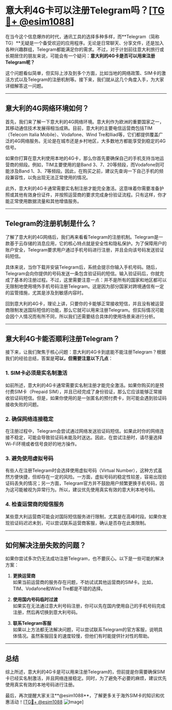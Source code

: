 # 意大利4G卡可以注册Telegram吗？[[TG💪+ @esim1088](https://t.me/s/esim1088)]

在当今这个信息爆炸的时代，通讯工具的选择多种多样，而**Telegram（简称TG）**无疑是一个备受欢迎的应用程序。无论是日常聊天、分享文件，还是加入各种兴趣群组，Telegram都能满足你的需求。不过，对于计划前往意大利旅行或长期居住的朋友来说，可能会有一个疑问：**意大利的4G卡是否可以用来注册Telegram呢？**

这个问题看似简单，但实际上涉及到多个方面，比如当地的网络政策、SIM卡的激活方式以及Telegram的注册机制等。接下来，我们就从这几个角度入手，为大家详细解答这一问题。

---

## 意大利的4G网络环境如何？

首先，我们来了解一下意大利的4G网络环境。意大利作为欧洲的重要国家之一，其移动通信技术发展得相当成熟。目前，意大利的主要电信运营商包括TIM（Telecom Italia Mobile）、Vodafone、Wind Tre和Iliad等，它们都提供覆盖广泛的4G网络服务。无论是在城市还是乡村地区，大多数地方都能享受到稳定的4G信号。

如果你打算在意大利使用本地的4G卡，那么你首先要确保自己的手机支持当地运营商的频段。例如，TIM主要使用的是Band 3、7、20等频段，而Vodafone则可能涉及Band 1、3、7等频段。因此，在购买之前，建议先查询一下自己手机的频段兼容性，以免出现无法正常使用的情况。

此外，意大利的4G卡通常需要实名制注册才能完全激活。这意味着你需要准备护照或其他有效身份证件，并按照运营商的要求完成身份验证流程。只有这样，你才能正常使用数据流量和其他增值服务。

---

## Telegram的注册机制是什么？

了解了意大利的4G网络后，我们再来看看Telegram的注册机制。Telegram是一款基于云存储的消息应用，它的核心特点就是安全性和隐私保护。为了保障用户的账户安全，Telegram要求用户通过手机号码进行注册，并且会向该号码发送验证码短信。

具体来说，当你下载并安装Telegram后，系统会提示你输入手机号码。随后，Telegram会向你提供的号码发送一条包含验证码的短信。输入验证码后，你就完成了基本的注册过程。不过，这里需要注意一点：并不是所有的国家和地区都可以无限制地使用境外手机号码注册Telegram。这是因为部分国家对跨境通信有一定的监管措施，尤其是涉及到敏感内容时。

回到意大利的4G卡，理论上讲，只要你的卡能够正常接收短信，并且没有被运营商限制发送国际短信的功能，那么它就可以用来注册Telegram。但实际情况可能会因个人情况而有所不同，所以我们还需要结合具体的使用场景来进行分析。

---

## 意大利4G卡能否顺利注册Telegram？

接下来，让我们聚焦于核心问题：意大利的4G卡到底能不能注册Telegram？根据我们的经验总结，答案是**可以，但需要注意以下几点**：

### 1. **SIM卡必须是实名制激活**
如前所述，意大利的4G卡通常需要实名制注册才能完全激活。如果你购买的是预付费SIM卡（Prepaid SIM），并且已经完成了身份验证，那么它应该能够正常接收验证码短信。但是，如果你使用的是一张匿名的预付费卡，则可能会遇到验证码接收失败的问题。

### 2. **确保网络连接稳定**
在注册过程中，Telegram会尝试通过网络发送验证码短信。如果此时你的网络连接不稳定，可能会导致验证码未能及时送达。因此，在尝试注册时，请尽量选择Wi-Fi环境或者信号良好的地方操作。

### 3. **避免使用虚拟号码**
有些人在注册Telegram时会选择使用虚拟号码（Virtual Number），这种方式虽然方便快捷，但却存在一定的风险。一方面，虚拟号码的稳定性较差，容易出现验证码丢失的情况；另一方面，Telegram官方并不鼓励用户频繁更换手机号码，因为这可能被视为异常行为。所以，建议优先使用真实有效的意大利本地号码。

### 4. **检查运营商的短信服务**
某些意大利运营商可能会对国际短信服务进行限制，尤其是在高峰时段。如果你发现验证码迟迟未到，可以尝试联系运营商客服，确认是否存在此类限制。

---

## 如何解决注册失败的问题？

如果你尝试多次仍无法成功注册Telegram，也不要灰心。以下是一些可能的解决方案：

1. **更换运营商**  
   如果当前运营商的服务存在问题，不妨试试其他运营商的SIM卡。比如，TIM、Vodafone和Wind Tre都是不错的选择。

2. **使用国内号码临时过渡**  
   如果实在无法通过意大利号码注册，你可以先在国内使用自己的手机号码完成注册，然后再切换到意大利号码。

3. **联系Telegram客服**  
   如果以上方法都无法解决问题，可以尝试联系Telegram的官方客服，说明具体情况。虽然客服回复的速度较慢，但他们有时能提供针对性的帮助。

---

## 总结

综上所述，意大利的4G卡是可以用来注册Telegram的，但前提是你需要确保SIM卡已经实名制激活，并且网络连接稳定。同时，为了避免不必要的麻烦，建议优先使用真实有效的本地号码进行注册。

最后，再次提醒大家关注**@esim1088**，了解更多关于海外SIM卡的知识和优惠活动！[[TG💪+ @esim1088](https://t.me/s/esim1088) ![Image](https://i.postimg.cc/4NQfJmqS/Snipaste-2025-05-13-00-14-12.png)]